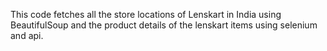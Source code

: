 This code fetches all the store locations of Lenskart in India using BeautifulSoup and the product details of the lenskart items using selenium and api.
